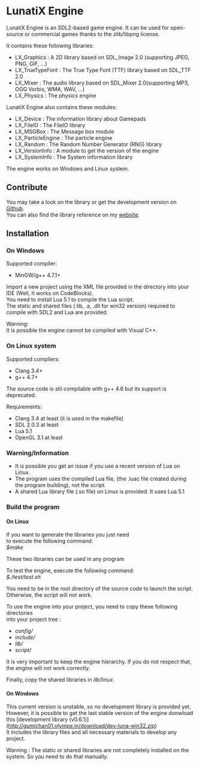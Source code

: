 # LunatiX Engine #

LunatiX Engine is an SDL2-based game engine. It can be used for open-source or commercial games thanks to the zlib/libpng license.

It contains these following libraries:
- LX\_Graphics : A 2D library based on SDL_Image 2.0 (supporting JPEG, PNG, GIF, ...)
- LX\_TrueTypeFont : The True Type Font (TTF) library based on SDL_TTF 2.0
- LX\_Mixer : The audio library based on SDL_Mixer 2.0(supporting MP3, OGG Vorbis, WMA, WAV, ...)
- LX\_Physics : The physics engine

LunatiX Engine also contains these modules:
- LX\_Device : The information library about Gamepads
- LX\_FileIO : The FileIO library
- LX\_MSGBox : The Message box module
- LX\_ParticleEngine : The particle engine
- LX\_Random : The Random Number Generator (RNG) library
- LX_VersionInfo : A module to get the version of the engine
- LX\_SystemInfo : The System information library



The engine works on Windows and Linux system.


## Contribute ##
 
You may take a look on the library or get the development version on [Github](https://github.com/Gumichan01/lunatix-engine).  
You can also find the library reference on my [website](http://gumichan01.olympe.in/reference/lunatix-engine/).

## Installation ##
### On Windows ###

 Supported compiler:
 - MinGW/g++ 4.7.1+

Import a new project using the XML file provided in the directory into your IDE (Well, it works on CodeBlocks).  
You need to install Lua 5.1 to compile the Lua script.  
The static and shared files (.lib, .a, .dll for win32 version) required to compile with SDL2 and Lua are provided.

Warning:  
It is possible the engine cannot be compiled with Visual C++.

### On Linux system ###

 Supported compilers:
 - Clang 3.4+
 - g++ 4.7+

The source code is stil compilable with g++ 4.6 but its support is deprecated.


 Requirements:
 - Clang 3.4 at least (it is used in the makefile)
 - SDL 2.0.3 at least
 - Lua 5.1
 - OpenGL 3.1 at least


### Warning/Information ###

 - It is possible you get an issue if you use a recent version of Lua on Linux.
 - The program uses the compiled Lua file, (the .luac file created during the program building), not the script.
 - A shared Lua library file (.so file) on Linux is provided. It uses Lua 5.1

### Build the program ###

#### On Linux ####

If you want to generate the libraries you just need  
to execute the following command:  
 *$make*

These two libraries can be used in any program

To test the engine, execute the following command:  
 *$./test/test.sh*

You need to be in the root directory of the source code to launch the script.  
Otherwise, the script will not work.

To use the engine into your project, you need to copy these following directories  
into your project tree :
 - *config/*
 - *include/*
 - *lib/*
 - *script/*

It is very important to keep the engine hierarchy. If you do not respect that,  
the engine will not work correctly.

Finally, copy the shared libraries in *lib/linux*.


#### On Windows ####

This current version is unstable, so no development library is provided yet.
However, it is possible to get the last stable version of the engine donwload this 
[development library (v0.6.1)] (http://gumichan01.olympe.in/download/dev-luna-win32.zip)  
It includes the library files and all necessary materials to develop any project.  

Warning : The static or shared libraries are not completely installed on the system.
 So you need to do that manually.



